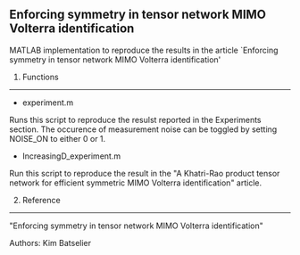 Enforcing symmetry in tensor network MIMO Volterra identification
------------------------------------------------------------------

MATLAB implementation to reproduce the results in the article `Enforcing symmetry in tensor network MIMO Volterra identification'


1. Functions
------------

* experiment.m

Runs this script to reproduce the resulst reported in the Experiments section. The occurence of measurement noise can be toggled by setting NOISE_ON to either 0 or 1. 

* IncreasingD_experiment.m

Run this script to reproduce the result in the "A Khatri-Rao product tensor network for efficient symmetric MIMO Volterra identification" article.


2. Reference
------------

"Enforcing symmetry in tensor network MIMO Volterra identification"

Authors: Kim Batselier
